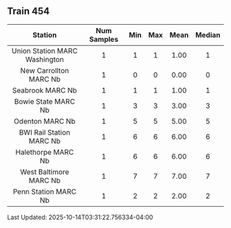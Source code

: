 ## Train 454

| Station | Num Samples | Min | Max | Mean | Median |
| :-----: | :---------: | :-: | :-: | :--: | :----: |
| Union Station MARC Washington | 1 | 1 | 1 | 1.00 | 1 |
| New Carrollton MARC Nb | 1 | 0 | 0 | 0.00 | 0 |
| Seabrook MARC Nb | 1 | 1 | 1 | 1.00 | 1 |
| Bowie State MARC Nb | 1 | 3 | 3 | 3.00 | 3 |
| Odenton MARC Nb | 1 | 5 | 5 | 5.00 | 5 |
| BWI Rail Station MARC Nb | 1 | 6 | 6 | 6.00 | 6 |
| Halethorpe MARC Nb | 1 | 6 | 6 | 6.00 | 6 |
| West Baltimore MARC Nb | 1 | 7 | 7 | 7.00 | 7 |
| Penn Station MARC Nb | 1 | 2 | 2 | 2.00 | 2 |


Last Updated: 2025-10-14T03:31:22.756334-04:00
